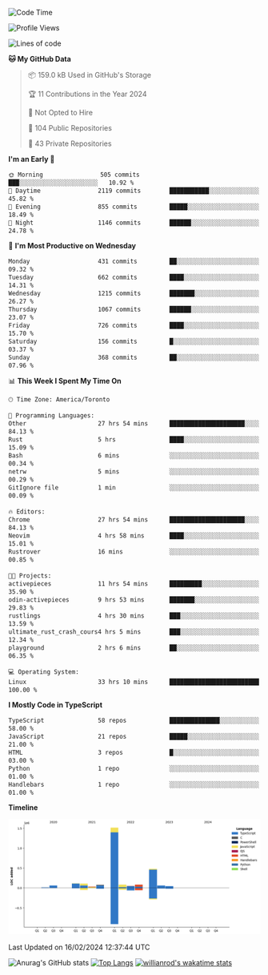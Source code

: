<!--START_SECTION:waka-->
![Code Time](http://img.shields.io/badge/Code%20Time-1%2C199%20hrs%2014%20mins-blue)

![Profile Views](http://img.shields.io/badge/Profile%20Views-6-blue)

![Lines of code](https://img.shields.io/badge/From%20Hello%20World%20I%27ve%20Written-2.7%20million%20lines%20of%20code-blue)

**🐱 My GitHub Data** 

> 📦 159.0 kB Used in GitHub's Storage 
 > 
> 🏆 11 Contributions in the Year 2024
 > 
> 🚫 Not Opted to Hire
 > 
> 📜 104 Public Repositories 
 > 
> 🔑 43 Private Repositories 
 > 
**I'm an Early 🐤** 

```text
🌞 Morning                505 commits         ███░░░░░░░░░░░░░░░░░░░░░░   10.92 % 
🌆 Daytime                2119 commits        ███████████░░░░░░░░░░░░░░   45.82 % 
🌃 Evening                855 commits         █████░░░░░░░░░░░░░░░░░░░░   18.49 % 
🌙 Night                  1146 commits        ██████░░░░░░░░░░░░░░░░░░░   24.78 % 
```
📅 **I'm Most Productive on Wednesday** 

```text
Monday                   431 commits         ██░░░░░░░░░░░░░░░░░░░░░░░   09.32 % 
Tuesday                  662 commits         ████░░░░░░░░░░░░░░░░░░░░░   14.31 % 
Wednesday                1215 commits        ███████░░░░░░░░░░░░░░░░░░   26.27 % 
Thursday                 1067 commits        ██████░░░░░░░░░░░░░░░░░░░   23.07 % 
Friday                   726 commits         ████░░░░░░░░░░░░░░░░░░░░░   15.70 % 
Saturday                 156 commits         █░░░░░░░░░░░░░░░░░░░░░░░░   03.37 % 
Sunday                   368 commits         ██░░░░░░░░░░░░░░░░░░░░░░░   07.96 % 
```


📊 **This Week I Spent My Time On** 

```text
🕑︎ Time Zone: America/Toronto

💬 Programming Languages: 
Other                    27 hrs 54 mins      █████████████████████░░░░   84.13 % 
Rust                     5 hrs               ████░░░░░░░░░░░░░░░░░░░░░   15.09 % 
Bash                     6 mins              ░░░░░░░░░░░░░░░░░░░░░░░░░   00.34 % 
netrw                    5 mins              ░░░░░░░░░░░░░░░░░░░░░░░░░   00.29 % 
GitIgnore file           1 min               ░░░░░░░░░░░░░░░░░░░░░░░░░   00.09 % 

🔥 Editors: 
Chrome                   27 hrs 54 mins      █████████████████████░░░░   84.13 % 
Neovim                   4 hrs 58 mins       ████░░░░░░░░░░░░░░░░░░░░░   15.01 % 
Rustrover                16 mins             ░░░░░░░░░░░░░░░░░░░░░░░░░   00.85 % 

🐱‍💻 Projects: 
activepieces             11 hrs 54 mins      █████████░░░░░░░░░░░░░░░░   35.90 % 
odin-activepieces        9 hrs 53 mins       ███████░░░░░░░░░░░░░░░░░░   29.83 % 
rustlings                4 hrs 30 mins       ███░░░░░░░░░░░░░░░░░░░░░░   13.59 % 
ultimate_rust_crash_cours4 hrs 5 mins        ███░░░░░░░░░░░░░░░░░░░░░░   12.34 % 
playground               2 hrs 6 mins        ██░░░░░░░░░░░░░░░░░░░░░░░   06.35 % 

💻 Operating System: 
Linux                    33 hrs 10 mins      █████████████████████████   100.00 % 
```

**I Mostly Code in TypeScript** 

```text
TypeScript               58 repos            ██████████████░░░░░░░░░░░   58.00 % 
JavaScript               21 repos            █████░░░░░░░░░░░░░░░░░░░░   21.00 % 
HTML                     3 repos             █░░░░░░░░░░░░░░░░░░░░░░░░   03.00 % 
Python                   1 repo              ░░░░░░░░░░░░░░░░░░░░░░░░░   01.00 % 
Handlebars               1 repo              ░░░░░░░░░░░░░░░░░░░░░░░░░   01.00 % 
```



**Timeline**

![Lines of Code chart](https://raw.githubusercontent.com/wise-introvert/wise-introvert/master/assets/bar_graph.png)


 Last Updated on 16/02/2024 12:37:44 UTC
<!--END_SECTION:waka-->

![Anurag's GitHub stats](https://github-readme-stats.vercel.app/api?username=wise-introvert&count_private=true&show_icons=true)
[![Top Langs](https://github-readme-stats.vercel.app/api/top-langs/?username=wise-introvert&langs_count=10)](https://github.com/anuraghazra/github-readme-stats)
[![willianrod's wakatime stats](https://github-readme-stats.vercel.app/api/wakatime?username=wiseintrovert)](https://github.com/anuraghazra/github-readme-stats)
